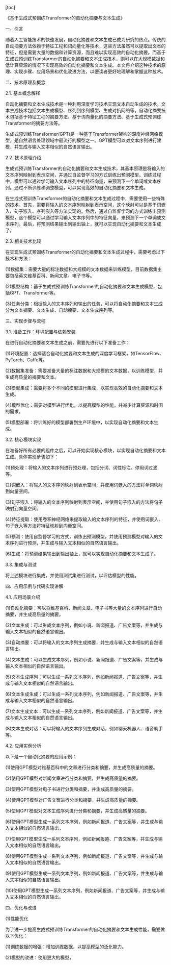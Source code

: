
[toc]                    
                
                
《基于生成式预训练Transformer的自动化摘要与文本生成》

一、引言

随着人工智能技术的快速发展，自动化摘要和文本生成已成为研究的热点。传统的自动摘要方法依赖于特征工程和词向量化等技术，这些方法虽然可以提取出文本的特征，但是需要大量的数据和计算资源，而且难以实现高效的自动化摘要。而基于生成式预训练Transformer的自动化摘要和文本生成技术，则可以在大规模数据和低计算资源的情况下实现高效的自动化摘要和文本生成。本文将介绍这种技术的原理、实现步骤、应用场景和优化改进方法，以便读者更好地理解和掌握这种技术。

二、技术原理及概念

2.1. 基本概念解释

自动化摘要和文本生成技术是一种利用深度学习技术实现文本自动生成的技术。文本生成技术包括文本生成模型、序列到序列模型、生成对抗网络等。自动化摘要技术包括基于特征工程的摘要方法、基于词向量化的摘要方法、基于生成式预训练Transformer的摘要方法等。

生成式预训练Transformer(GPT)是一种基于Transformer架构的深度神经网络模型，是自然语言处理领域中最流行的模型之一。GPT模型可以对文本序列进行建模，并生成与输入文本相似的自然语言输出。

2.2. 技术原理介绍

生成式预训练Transformer的自动化摘要和文本生成技术，其基本原理是将输入的文本序列映射到表示空间，并通过自监督学习的方式训练出预测模型。训练过程中，模型可以通过学习输入文本序列中的特征向量，来预测下一个单词或文本序列。通过不断训练和调整模型，可以实现高效的自动化摘要和文本生成。

在生成式预训练Transformer的自动化摘要和文本生成过程中，需要使用一些特殊的技术。首先，需要将输入的文本序列映射到表示空间，这个映射可以是基于词嵌入、句子嵌入、序列嵌入等方法实现的。然后，通过自监督学习的方式训练出预测模型，这个模型可以通过学习输入文本序列中的特征向量，来预测下一个单词或文本序列。最后，将预测结果输出到输出轴上，就可以实现自动化摘要和文本生成了。

2.3. 相关技术比较

在实现生成式预训练Transformer的自动化摘要和文本生成过程中，需要考虑以下技术和方法：

(1)数据集：需要大量的标注数据和大规模的文本数据来训练模型，目前数据集主要包括英文维基百科、新闻文章、电子书等。

(2)模型结构：基于生成式预训练Transformer的自动化摘要和文本生成模型，包括GPT、Transformer等。

(3)任务分类：根据输入的文本序列和输出的任务，可以将自动化摘要和文本生成分为文本摘要、文本生成、自动摘要、文本生成序列等。

三、实现步骤与流程

3.1. 准备工作：环境配置与依赖安装

在进行自动化摘要和文本生成之前，需要先进行以下准备工作：

(1)环境配置：选择适合自动化摘要和文本生成的深度学习框架，如TensorFlow、PyTorch、Caffe等。

(2)数据集准备：需要准备大量的标注数据和大规模的文本数据，以训练模型，并生成高质量的摘要和文本。

(3)模型集成：需要将多个不同的模型进行集成，以实现高效的自动化摘要和文本生成。

(4)模型优化：需要对模型进行优化，以提高模型的性能，并减少计算资源和时间的需求。

(5)模型部署：将训练好的模型部署到生产环境中，以实现自动化摘要和文本生成。

3.2. 核心模块实现

在准备好所有必要的组件之后，可以开始实现核心模块，以实现自动化摘要和文本生成。具体实现步骤如下：

(1)预处理：将输入的文本序列进行预处理，包括分词、词性标注、停用词过滤等。

(2)词嵌入：将输入的文本序列映射到表示空间，并使用词嵌入的方法将单词映射到向量空间。

(3)句子嵌入：将输入的文本序列映射到表示空间，并使用句子嵌入的方法将句子映射到向量空间。

(4)特征提取：使用卷积神经网络来提取输入的文本序列的特征，并使用词嵌入、句子嵌入等方法将特征映射到向量空间。

(5)预测：使用自监督学习的方式，训练出预测模型，并使用预测模型对输入的文本序列进行预测，并生成与输入文本相似的自然语言输出。

(6)生成：将预测结果输出到输出轴上，就可以实现自动化摘要和文本生成了。

3.3. 集成与测试

将上述模块进行集成，并使用测试集进行测试，以评估模型的性能。

四、应用示例与代码实现讲解

4.1. 应用场景介绍

(1)自动化摘要：可以将维基百科、新闻文章、电子书等大量的文本序列进行自动摘要，并生成高质量的摘要。

(2)文本生成：可以生成文本序列，例如小说、新闻报道、广告文案等，并生成与输入文本相似的自然语言输出。

(3)自动摘要：可以将输入的文本序列生成摘要，并生成与输入文本相似的自然语言输出。

(4)文本生成：可以生成文本序列，例如小说、新闻报道、广告文案等，并生成与输入文本相似的自然语言输出。

(5)文本生成序列：可以生成一系列文本序列，例如新闻报道、广告文案等，并生成与输入文本相似的自然语言输出。

(6)文本生成生成：可以生成一系列文本序列，例如新闻报道、广告文案等，并生成与输入文本相似的自然语言输出。

(7)文本生成文本：可以生成一系列文本序列，例如新闻报道、广告文案等，并生成与输入文本相似的自然语言输出。

(8)文本生成对话：可以将输入的文本序列生成对话，例如聊天机器人、语音助手等。

4.2. 应用实例分析

以下是一个自动化摘要的应用示例：

(1)使用GPT模型对维基百科中的文章进行分类和摘要，并生成高质量的摘要。

(2)使用GPT模型对新闻文章进行分类和摘要，并生成高质量的摘要。

(3)使用GPT模型对电子书进行分类和摘要，并生成高质量的摘要。

(4)使用GPT模型对广告文案进行分类和摘要，并生成高质量的摘要。

(5)使用GPT模型对文本生成序列进行分类和摘要，并生成高质量的摘要。

(6)使用GPT模型生成一系列文本序列，例如新闻报道、广告文案等，并生成与输入文本相似的自然语言输出。

(7)使用GPT模型生成一系列文本序列，例如新闻报道、广告文案等，并生成与输入文本相似的自然语言输出。

(8)使用GPT模型生成一系列文本序列，例如新闻报道、广告文案等，并生成与输入文本相似的自然语言输出。

(9)使用GPT模型生成一系列文本序列，例如新闻报道、广告文案等，并生成与输入文本相似的自然语言输出。

(10)使用GPT模型生成一系列文本序列，例如新闻报道、广告文案等，并生成与输入文本相似的自然语言输出。

四、优化与改进

(1)性能优化

为了进一步提高生成式预训练Transformer的自动化摘要和文本生成性能，需要做以下优化：

(1)训练数据的增强：增加训练数据，以提高模型的泛化能力。

(2)模型的改进：使用更大的模型，


